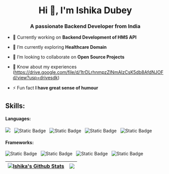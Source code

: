 <h1 align="center">Hi 👋, I'm Ishika Dubey</h1>
<h3 align="center">A passionate Backend Developer from India</h3>

- 🔭 Currently working on **Backend Development of HMS API**

- 🌱 I’m currently exploring **Healthcare Domain**

- 👯 I’m looking to collaborate on **Open Source Projects**

- 📄 Know about my experiences (https://drive.google.com/file/d/1trDLrhnmpzZINmAIzCsK5db8AfdNJOFd/view?usp=drivesdk)

- ⚡ Fun fact **I have great sense of humour**

## Skills:

#### Languages:
[<img src= "https://img.shields.io/badge/Go-cyan?style=for-the-badge&logo=Go&logoColor=Black&labelColor=black&color=cyan"/>](https%3A%2F%2Fgo.dev%2F)
&nbsp;
![Static Badge](https://img.shields.io/badge/Python-61dbfb?style=for-the-badge&logo=Pyhton&logoColor=Black&labelColor=black&color=61dbfb&link=https%3A%2F%2Fwww.python.org%2F)
&nbsp;
![Static Badge](https://img.shields.io/badge/Java-ED1D25?style=for-the-badge&logo=Java&logoColor=Black&labelColor=black&color=ED1D25&link=https%3A%2F%2Fwww.java.com%2Fen%2F)
&nbsp;
![Static Badge](https://img.shields.io/badge/HTML-E65100?style=for-the-badge&logo=HTML&logoColor=black&color=E65100&link=https%3A%2F%2Fwww.w3schools.com%2Fhtml%2F)
&nbsp;
![Static Badge](https://img.shields.io/badge/CSS-2AA4F4?style=for-the-badge&logo=HTML&logoColor=black&color=2AA4F4&link=https%3A%2F%2Fwww.w3schools.com%2Fcss%2F)
&nbsp;

#### Frameworks:
![Static Badge](https://img.shields.io/badge/GoFiber-0D61A9?style=for-the-badge&logo=gofiber&logoColor=black&color=0D61A9&link=https%3A%2F%2Fgofiber.io%2F)
&nbsp;
![Static Badge](https://img.shields.io/badge/Spring--Boot-33C481?style=for-the-badge&logo=spring&logoColor=black&color=33C481&link=https%3A%2F%2Fspring.io%2Fprojects%2Fspring-boot)
&nbsp;
![Static Badge](https://img.shields.io/badge/FastApi-cyan?style=for-the-badge&logo=fastapi&logoColor=black&color=cyan&link=https%3A%2F%2Ffastapi.tiangolo.com%2F)
&nbsp;
![Static Badge](https://img.shields.io/badge/Gorilla--Websocket-lightblue?style=for-the-badge&logo=GorillaWebsocket&logoColor=black&color=blue&link=https%3A%2F%2Fpkg.go.dev%2Fgithub.com%2Fgorilla%2Fwebsocket)
&nbsp;



| <a href=""><img align="center" src="https://github-readme-stats.vercel.app/api?username=ishika0102&theme=buefy&show_icons=true&hide_border=false&count_private=true" alt="Ishika's Github Stats" /></a> | <a href=""><img align="center" src="https://github-readme-stats.vercel.app/api/top-langs/?username=ishika0102&theme=buefy&show_icons=true&hide_border=false&layout=compact" /></a> |
| ------------- | ------------- |
